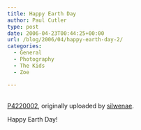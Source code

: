 ```yaml
---
title: Happy Earth Day
author: Paul Cutler
type: post
date: 2006-04-23T00:44:25+00:00
url: /blog/2006/04/happy-earth-day-2/
categories:
  - General
  - Photography
  - The Kids
  - Zoe

---
```

<div class="flickr-frame">
  <a href="http://www.flickr.com/photos/silwenae/133135928/" title="photo sharing"><img src="https://i1.wp.com/static.flickr.com/51/133135928_d9ec8c2ab8.jpg?w=700" class="flickr-photo" alt="" data-recalc-dims="1" /></a><br /> <br /> <span class="flickr-caption"><a href="http://www.flickr.com/photos/silwenae/133135928/">P4220002</a>, originally uploaded by <a href="http://www.flickr.com/people/silwenae/">silwenae</a>.</span>
</div>

<p class="flickr-yourcomment">
  Happy Earth Day!
</p>